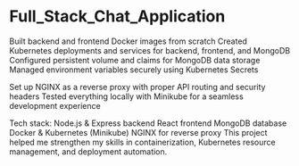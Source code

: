 # Full_Stack_Chat_Application

Built backend and frontend Docker images from scratch Created Kubernetes deployments and services for backend, frontend, and MongoDB Configured persistent volume and claims for MongoDB data storage Managed environment variables securely using Kubernetes Secrets

Set up NGINX as a reverse proxy with proper API routing and security headers Tested everything locally with Minikube for a seamless development experience

Tech stack: Node.js & Express backend React frontend MongoDB database Docker & Kubernetes (Minikube) NGINX for reverse proxy This project helped me strengthen my skills in containerization, Kubernetes resource management, and deployment automation.
